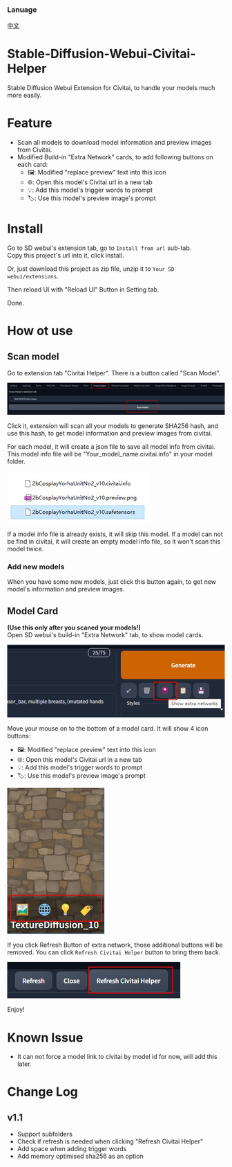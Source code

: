 ### Lanuage
[中文](README.cn.md)

# Stable-Diffusion-Webui-Civitai-Helper
Stable Diffusion Webui Extension for Civitai, to handle your models much more easily.

# Feature
* Scan all models to download model information and preview images from Civitai.  
* Modified Build-in "Extra Network" cards, to add following buttons on each card:
  - 🖼: Modified "replace preview" text into this icon
  - 🌐: Open this model's Civitai url in a new tab
  - 💡: Add this model's trigger words to prompt
  - 🏷: Use this model's preview image's prompt

# Install
Go to SD webui's extension tab, go to `Install from url` sub-tab.  
Copy this project's url into it, click install.  

Or, just download this project as zip file, unzip it to `Your SD webui/extensions`.  

Then reload UI with "Reload UI" Button in Setting tab.  

Done. 

# How ot use
## Scan model
Go to extension tab "Civitai Helper". There is a button called "Scan Model".  

![](img/extension_tab.jpg)  

Click it, extension will scan all your models to generate SHA256 hash, and use this hash, to get model information and preview images from civitai.  

For each model, it will create a json file to save all model info from civitai. This model info file will be "Your_model_name.civitai.info" in your model folder.  

![](img/model_info_file.jpg)  

If a model info file is already exists, it will skip this model. If a model can not be find in civitai, it will create an empty model info file, so it won't scan this model twice. 

### Add new models 
When you have some new models, just click this button again, to get new model's information and preview images.  

## Model Card
**(Use this only after you scaned your models!)**  
Open SD webui's build-in "Extra Network" tab, to show model cards.  

![](img/extra_network.jpg)  


Move your mouse on to the bottom of a model card. It will show 4 icon buttons:
  - 🖼: Modified "replace preview" text into this icon
  - 🌐: Open this model's Civitai url in a new tab
  - 💡: Add this model's trigger words to prompt
  - 🏷: Use this model's preview image's prompt
  
![](img/model_card.jpg)  

If you click Refresh Button of extra network, those additional buttons will be removed. You can click `Refresh Civitai Helper` button to bring them back.  

![](img/refresh_ch.jpg)  



Enjoy!

# Known Issue
* It can not force a model link to civitai by model id for now, will add this later.


# Change Log
## v1.1
* Support subfolders
* Check if refresh is needed when clicking "Refresh Civitai Helper"
* Add space when adding trigger words
* Add memory optimised sha256 as an option

